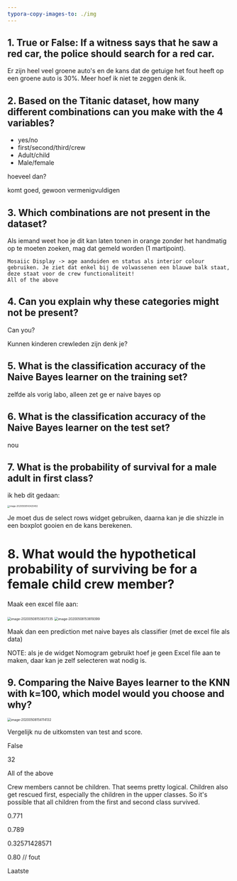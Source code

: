 ```yaml
---
typora-copy-images-to: ./img
---
```




## 1. True or False: If a witness says that he saw a red car, the police should search for a red car.

Er zijn heel veel groene auto's en de kans dat de getuige het fout heeft op een groene auto is 30%. Meer hoef ik niet te zeggen denk ik.



## 2. Based on the Titanic dataset, how many different combinations can you make with the 4 variables?

- yes/no 
- first/second/third/crew
- Adult/child
- Male/female

hoeveel dan?

komt goed, gewoon vermenigvuldigen

## 3. Which combinations are not present in the dataset?

Als iemand weet hoe je dit kan laten tonen in orange zonder het handmatig op te moeten zoeken, mag dat gemeld worden (1 martipoint). 

```
Mosaiic Display -> age aanduiden en status als interior colour gebruiken. Je ziet dat enkel bij de volwassenen een blauwe balk staat, deze staat voor de crew functionaliteit!
All of the above
```

## 4. Can you explain why these categories might not be present?



Can you? 

Kunnen kinderen crewleden zijn denk je?

## 5. What is the classification accuracy of the Naive Bayes learner on the training set?

zelfde als vorig labo, alleen zet ge er naive bayes op

## 6. What is the classification accuracy of the Naive Bayes learner on the test set?

nou

## 7. What is the probability of survival for a male adult in first class?

ik heb dit gedaan:

<img src="img/image-20200508143425492.png" alt="image-20200508143425492" style="zoom: 33%;" />



Je moet dus de select rows widget gebruiken, daarna kan je die shizzle in een boxplot gooien en de kans berekenen. 



# 8. What would the hypothetical probability of surviving be for a female child crew member?

Maak een excel file aan:

<img src="img/image-20200508153837335.png" alt="image-20200508153837335" style="zoom:50%;" />



<img src="img/image-20200508153819399.png" alt="image-20200508153819399" style="zoom:50%;" />

Maak dan een prediction met naive bayes als classifier (met de excel file als data)

NOTE: als je de widget Nomogram gebruikt hoef je geen Excel file aan te maken, daar kan je zelf selecteren wat nodig is.

## 9. Comparing the Naive Bayes learner to the KNN with k=100, which model would you choose and why?

<img src="img/image-20200508154114132.png" alt="image-20200508154114132" style="zoom: 50%;" />

Vergelijk nu de uitkomsten van test and score.





False

32

All of the above

Crew members cannot be children. That seems pretty logical. Children also get rescued first, especially the children in the upper classes. So it's possible that all children from the first and second class survived.

0.771

0.789

0.32571428571

0.80 // fout

Laatste

